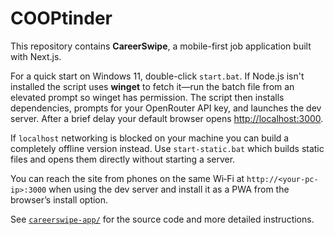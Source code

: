 # COOPtinder

This repository contains **CareerSwipe**, a mobile-first job application built with Next.js.

For a quick start on Windows 11, double-click `start.bat`. If Node.js isn't installed the script uses **winget** to fetch it—run the batch file from an elevated prompt so winget has permission. The script then installs dependencies, prompts for your OpenRouter API key, and launches the dev server. After a brief delay your default browser opens <http://localhost:3000>.

If `localhost` networking is blocked on your machine you can build a completely offline version instead. Use `start-static.bat` which builds static files and opens them directly without starting a server.

You can reach the site from phones on the same Wi‑Fi at `http://<your-pc-ip>:3000` when using the dev server and install it as a PWA from the browser’s install option.

See [`careerswipe-app/`](careerswipe-app/) for the source code and more detailed instructions.
